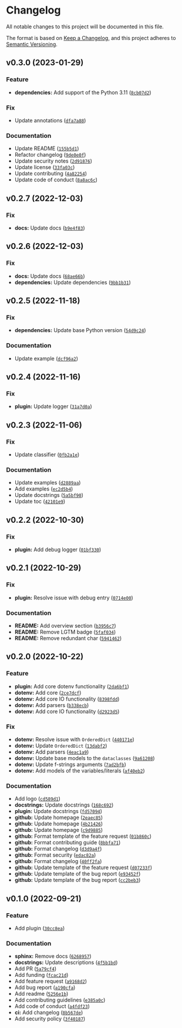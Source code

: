 # Changelog

All notable changes to this project will be documented in this file.

The format is based on [Keep a Changelog](https://keepachangelog.com/en/1.0.0), and this project adheres
to [Semantic Versioning](https://semver.org/spec/v2.0.0.html).

<!--next-version-placeholder-->

## v0.3.0 (2023-01-29)
### Feature
* **dependencies:** Add support of the Python 3.11 ([`8cb07d2`](https://github.com/volopivoshenko/poetry-dotenv/commit/8cb07d222fcd30cce61df864755189dbf48f5e63))

### Fix
* Update annotations ([`dfa7a88`](https://github.com/volopivoshenko/poetry-dotenv/commit/dfa7a88348a5f785d317d04e37bb3d86cbe78807))

### Documentation
* Update README ([`155b5d1`](https://github.com/volopivoshenko/poetry-dotenv/commit/155b5d168752ab5816e97ef9f76861d7a48da4ce))
* Refactor changelog ([`9de0e0f`](https://github.com/volopivoshenko/poetry-dotenv/commit/9de0e0f04b95b2eea9e437b3d2fa5d5c95618e6a))
* Update security notes ([`2d91876`](https://github.com/volopivoshenko/poetry-dotenv/commit/2d918766f9432a3b85e49aef2111409193a5f070))
* Update license ([`33fa03c`](https://github.com/volopivoshenko/poetry-dotenv/commit/33fa03c31859f53c2ad8eefae6c8dc764a338b90))
* Update contributing ([`4a82254`](https://github.com/volopivoshenko/poetry-dotenv/commit/4a8225453370a4ca1bd678437861180db4d4f17f))
* Update code of conduct ([`8a8ac6c`](https://github.com/volopivoshenko/poetry-dotenv/commit/8a8ac6c049697ecf6aa87b9dea55f393e4db1ca9))

## v0.2.7 (2022-12-03)

### Fix

* **docs:** Update
  docs ([`b9e4f83`](https://github.com/volopivoshenko/poetry-dotenv/commit/b9e4f835104d14e09c0d7b3b67bebb5c5468504f))

## v0.2.6 (2022-12-03)

### Fix

* **docs:** Update
  docs ([`68ae66b`](https://github.com/volopivoshenko/poetry-dotenv/commit/68ae66b4655b2bce3ba30868818442eaf2197353))
* **dependencies:** Update
  dependencies ([`9bb1b31`](https://github.com/volopivoshenko/poetry-dotenv/commit/9bb1b31aa4f3c1941f560d86cae7ddb5a6cd909c))

## v0.2.5 (2022-11-18)

### Fix

* **dependencies:** Update base Python
  version ([`54d9c24`](https://github.com/volopivoshenko/poetry-dotenv/commit/54d9c2449d9adb2ae01398f900c839623640cbf5))

### Documentation

* Update
  example ([`dcf96a2`](https://github.com/volopivoshenko/poetry-dotenv/commit/dcf96a29c3a35f8a4566cacc13aa7b333d9ba254))

## v0.2.4 (2022-11-16)

### Fix

* **plugin:** Update
  logger ([`31a7d0a`](https://github.com/volopivoshenko/poetry-dotenv/commit/31a7d0a454e7a87efb3cd635978725dbf06fe714))

## v0.2.3 (2022-11-06)

### Fix

* Update
  classifier ([`0fb2a1e`](https://github.com/volopivoshenko/poetry-dotenv/commit/0fb2a1eca03e5853b495b5668736209cb497bef0))

### Documentation

* Update
  examples ([`d2889aa`](https://github.com/volopivoshenko/poetry-dotenv/commit/d2889aaea0484fc8ba6d6f09a9e3547614ebe806))
* Add
  examples ([`ec2d5b4`](https://github.com/volopivoshenko/poetry-dotenv/commit/ec2d5b405ae0e74ea2e2ed2f7c13652432470894))
* Update
  docstrings ([`5a5bf90`](https://github.com/volopivoshenko/poetry-dotenv/commit/5a5bf90447ed40454685014f0c850fa12213966a))
* Update
  toc ([`42101e9`](https://github.com/volopivoshenko/poetry-dotenv/commit/42101e96771021ed4ef0b8927702c34c450d0a2c))

## v0.2.2 (2022-10-30)

### Fix

* **plugin:** Add debug
  logger ([`01bf330`](https://github.com/volopivoshenko/poetry-dotenv/commit/01bf330fad5a5253b71aec35bdc938446dcb04ea))

## v0.2.1 (2022-10-29)

### Fix

* **plugin:** Resolve issue with debug
  entry ([`0714e00`](https://github.com/volopivoshenko/poetry-dotenv/commit/0714e000b6287a19d19ed8c83717a7b1f39cdd88))

### Documentation

* **README:** Add overview
  section ([`b3956c7`](https://github.com/volopivoshenko/poetry-dotenv/commit/b3956c74ae3c63af9b70f7ae20ac8653af478868))
* **README:** Remove LGTM
  badge ([`5faf034`](https://github.com/volopivoshenko/poetry-dotenv/commit/5faf034e80f7c57a407124e0dbe6dd4d90517177))
* **README:** Remove redundant
  char ([`5941462`](https://github.com/volopivoshenko/poetry-dotenv/commit/5941462eeabb9c92810c0c0ff90892faf54459b2))

## v0.2.0 (2022-10-22)

### Feature

* **plugin:** Add core dotenv
  functionality ([`2da6bf1`](https://github.com/volopivoshenko/poetry-dotenv/commit/2da6bf193269f283cad477eddce39fef8ef8a991))
* **dotenv:** Add
  core ([`2ce7dcf`](https://github.com/volopivoshenko/poetry-dotenv/commit/2ce7dcf294bc3cb2de05f5894d6eda00292a4c4e))
* **dotenv:** Add core IO
  functionality ([`8398fdd`](https://github.com/volopivoshenko/poetry-dotenv/commit/8398fdd76ce7c544a1bcb0838a69c0dcc0cc0055))
* **dotenv:** Add
  parsers ([`b338ecb`](https://github.com/volopivoshenko/poetry-dotenv/commit/b338ecbd1c9d647b01fd3a14803378b0a1748315))
* **dotenv:** Add core IO
  functionality ([`d2923d5`](https://github.com/volopivoshenko/poetry-dotenv/commit/d2923d5b7d8d2d2ac15d5b8f381ed83964c3430a))

### Fix

* **dotenv:** Resolve issue
  with `OrderedDict` ([`440171e`](https://github.com/volopivoshenko/poetry-dotenv/commit/440171e5eb757d44ddd402d3fc21f085d3a0011a))
* **dotenv:**
  Update `OrderedDict` ([`13dabf2`](https://github.com/volopivoshenko/poetry-dotenv/commit/13dabf2b175332ccb9a74dae5d3d0f87753af553))
* **dotenv:** Add
  parsers ([`4eac1a9`](https://github.com/volopivoshenko/poetry-dotenv/commit/4eac1a96e7f9dc117c0bb3b497f6d788b0fd1f3d))
* **dotenv:** Update base models to
  the `dataclasses` ([`9a61208`](https://github.com/volopivoshenko/poetry-dotenv/commit/9a6120850bbb476a3dede57de64340f63320c9d3))
* **dotenv:** Update f-strings
  arguments ([`7ad2bfb`](https://github.com/volopivoshenko/poetry-dotenv/commit/7ad2bfbca447cefd9dcae098bf93bfe6c57e27ed))
* **dotenv:** Add models of the
  variables/literals ([`af40eb2`](https://github.com/volopivoshenko/poetry-dotenv/commit/af40eb2f64bd905c9ef06df76b6a68d1c4d5ef49))

### Documentation

* Add
  logo ([`cd589d1`](https://github.com/volopivoshenko/poetry-dotenv/commit/cd589d1faf8922bb49d56f7cc853be578a47f6d5))
* **docstrings:** Update
  docstrings ([`168c692`](https://github.com/volopivoshenko/poetry-dotenv/commit/168c692d60914c1c8eda91de84c905701918ce69))
* **plugin:** Update
  docstrings ([`fd57094`](https://github.com/volopivoshenko/poetry-dotenv/commit/fd57094b4bb063ed297cac94e22118a9123df5ff))
* **github:** Update
  homepage ([`2eaec85`](https://github.com/volopivoshenko/poetry-dotenv/commit/2eaec858eccda8084b66e22a3657ea1551d72663))
* **github:** Update
  homepage ([`4b21426`](https://github.com/volopivoshenko/poetry-dotenv/commit/4b21426e4e6a7c42404d987281e97ff6a36609ed))
* **github:** Update
  homepage ([`c9d9885`](https://github.com/volopivoshenko/poetry-dotenv/commit/c9d9885e371bba74aa35d239a8f9003e0a14bddf))
* **github:** Format template of the feature
  request ([`01b860c`](https://github.com/volopivoshenko/poetry-dotenv/commit/01b860cce86bc54caa9a7a3e3ee366ff1171eaef))
* **github:** Format contributing
  guide ([`8bbfa71`](https://github.com/volopivoshenko/poetry-dotenv/commit/8bbfa71a7bedcbfd327bedcdd1827283db978a9a))
* **github:** Format
  changelog ([`d3d9a4f`](https://github.com/volopivoshenko/poetry-dotenv/commit/d3d9a4f976a744149b80d6fe9c34500937bacbfb))
* **github:** Format
  security ([`edac82a`](https://github.com/volopivoshenko/poetry-dotenv/commit/edac82aacd95f89638e052bac9ff7a602cd040f6))
* **github:** Format
  changelog ([`40ff2fa`](https://github.com/volopivoshenko/poetry-dotenv/commit/40ff2fa841eb5f5285fb67b755f9ffd92891cc71))
* **github:** Update template of the feature
  request ([`d07233f`](https://github.com/volopivoshenko/poetry-dotenv/commit/d07233ff24fe154e9e5e9466d86779536dbd36d4))
* **github:** Update template of the bug
  report ([`e93452f`](https://github.com/volopivoshenko/poetry-dotenv/commit/e93452ffebf1f07eb141e9d6874c39a1681a5328))
* **github:** Update template of the bug
  report ([`cc2beb3`](https://github.com/volopivoshenko/poetry-dotenv/commit/cc2beb3f63e3c66335899c17c4537907c745fb19))

## v0.1.0 (2022-09-21)

### Feature

- Add
  plugin ([`30cc8ea`](https://github.com/volopivoshenko/poetry-dotenv/commit/30cc8eaf0e1cf4193427736fb8f26e9b899530ff))

### Documentation

- **sphinx:** Remove
  docs ([`6268957`](https://github.com/volopivoshenko/poetry-dotenv/commit/62689572ab115eabbf3970da4a0aa972e6b46423))
- **docstrings:** Update
  descriptions ([`4f5b1bd`](https://github.com/volopivoshenko/poetry-dotenv/commit/4f5b1bdd511d7ff00ac61f28cf7b415e6c4d800c))
- Add PR ([`5a79cf4`](https://github.com/volopivoshenko/poetry-dotenv/commit/5a79cf4b44f0116c59a9c8bb1ff989c94e86685b))
- Add
  funding ([`fcac21d`](https://github.com/volopivoshenko/poetry-dotenv/commit/fcac21d87c236676d1e14d85efb274f665dfc698))
- Add feature
  request ([`a9168d2`](https://github.com/volopivoshenko/poetry-dotenv/commit/a9168d23c572491130545ef5da24fca1e1631f53))
- Add bug
  report ([`a190cfa`](https://github.com/volopivoshenko/poetry-dotenv/commit/a190cfa19c830a9061840d6acb353ed1d24575b8))
- Add
  readme ([`5256e1b`](https://github.com/volopivoshenko/poetry-dotenv/commit/5256e1b0396ac70886a8892ac5fb3ff41870e41e))
- Add contributing
  guidelines ([`e385a0c`](https://github.com/volopivoshenko/poetry-dotenv/commit/e385a0cb373a8f137ace5108e0e877f32b0b03ca))
- Add code of
  conduct ([`a4fdf23`](https://github.com/volopivoshenko/poetry-dotenv/commit/a4fdf23ecc563012e92193723a35ddc6f2a1e928))
- **ci:** Add
  changelog ([`8b567de`](https://github.com/volopivoshenko/poetry-dotenv/commit/8b567de057494bb0eb8e83119e4ddd90cb95cad2))
- Add security
  policy ([`3f40187`](https://github.com/volopivoshenko/poetry-dotenv/commit/3f40187c276382a81b16b15ae3f89b65b299d9bd))

